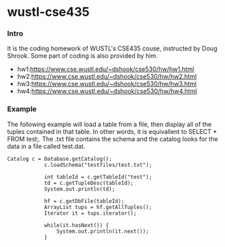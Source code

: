 # wustl-cse435

### Intro
It is the coding homework of WUSTL's CSE435 couse, instructed by Doug Shrook. Some part of coding is also provided by him.

- hw1:https://www.cse.wustl.edu/~dshook/cse530/hw/hw1.html
- hw2:https://www.cse.wustl.edu/~dshook/cse530/hw/hw2.html 
- hw3:https://www.cse.wustl.edu/~dshook/cse530/hw/hw3.html 
- hw4:https://www.cse.wustl.edu/~dshook/cse530/hw/hw4.html 

### Example

The following example will load a table from a file, then display all of the tuples contained in that table. In other words, it is equivallent to SELECT * FROM test;. The .txt file contains the schema and the catalog looks for the data in a file called test.dat.
```
Catalog c = Database.getCatalog();
			c.loadSchema("testfiles/test.txt");
			
			int tableId = c.getTableId("test");
			td = c.getTupleDesc(tableId);
			System.out.println(td);
			
			hf = c.getDbFile(tableId);
			ArrayList tups = hf.getAllTuples();
			Iterator it = tups.iterator();
			
			while(it.hasNext()) {
				System.out.println(it.next());
			}

```


